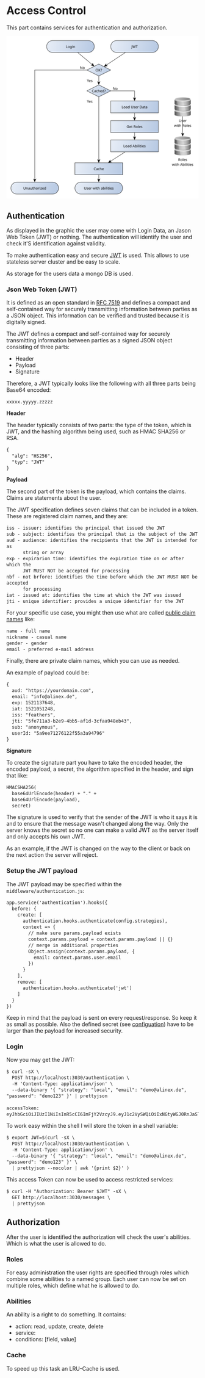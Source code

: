 # Access Control

This part contains services for authentication and authorization.

![Authentication & Authorization](auth.svg)

## Authentication

As displayed in the graphic the user may come with Login Data, an Jason Web Token (JWT) or nothing. The authentication will identify the user and check it'S identification against validity.

To make authentication easy and secure [JWT](https://auth0.com/docs/jwt) is used. This allows to use stateless server cluster and be easy to scale.

As storage for the users data a mongo DB is used.

### Json Web Token (JWT)

It is defined as an open standard in [RFC 7519](https://tools.ietf.org/html/rfc7519) and defines a compact and self-contained way for securely transmitting information between parties as a JSON object. This information can be verified and trusted because it is digitally signed.

The JWT defines a compact and self-contained way for securely transmitting information between parties as a signed JSON object consisting of three parts:
- Header
- Payload
- Signature

Therefore, a JWT typically looks like the following with all three parts being Base64 encoded:

    xxxxx.yyyyy.zzzzz

__Header__

The header typically consists of two parts: the type of the token, which is JWT, and the hashing algorithm being used, such as HMAC SHA256 or RSA.

    {
      "alg": "HS256",
      "typ": "JWT"
    }

__Payload__

The second part of the token is the payload, which contains the claims. Claims are statements about the user.

The JWT specification defines seven claims that can be included in a token. These are registered claim names, and they are:

    iss - issuer: identifies the principal that issued the JWT
    sub - subject: identifies the principal that is the subject of the JWT
    aud - audience: identifies the recipients that the JWT is intended for as
          string or array
    exp - expirarion time: identifies the expiration time on or after which the
          JWT MUST NOT be accepted for processing
    nbf - not brfore: identifies the time before which the JWT MUST NOT be accepted
          for processing
    iat - issued at: identifies the time at which the JWT was issued
    jti - unique identifier: provides a unique identifier for the JWT

For your specific use case, you might then use what are called [public claim names](https://www.iana.org/assignments/jwt/jwt.xhtml) like:

    name - full name
    nickname - casual name
    gender - gender    
    email - preferred e-mail address

Finally, there are private claim names, which you can use as needed.

An example of payload could be:

    {
      aud: "https://yourdomain.com",
      email: "info@alinex.de",
      exp: 1521137648,
      iat: 1521051248,
      iss: "feathers",
      jti: "5fe711a3-b2e9-4bb5-af1d-3cfaa948eb43",
      sub: "anonymous",
      userId: "5a9ee71276122f55a3a94796"
    }

__Signature__

To create the signature part you have to take the encoded header, the encoded payload, a secret, the algorithm specified in the header, and sign that like:

    HMACSHA256(
      base64UrlEncode(header) + "." +
      base64UrlEncode(payload),
      secret)

The signature is used to verify that the sender of the JWT is who it says it is and to ensure that the message wasn't changed along the way. Only the server knows the secret so no one can make a valid JWT as the server itself and only accepts his own JWT.

As an example, if the JWT is changed on the way to the client or back on the next action the server will reject.

### Setup the JWT payload

The JWT payload may be specified within the `middleware/authentication.js`:

    app.service('authentication').hooks({
      before: {
        create: [
          authentication.hooks.authenticate(config.strategies),
          context => {
            // make sure params.payload exists
            context.params.payload = context.params.payload || {}
            // merge in additional properties
            Object.assign(context.params.payload, {
              email: context.params.user.email
            })
          }
        ],
        remove: [
          authentication.hooks.authenticate('jwt')
        ]
      }
    })

Keep in mind that the payload is sent on every request/response. So keep it as small as possible. Also the defined secret (see [configuation](config.md)) have to be larger than the payload for increased security.

### Login

Now you may get the JWT:

    $ curl -sX \
      POST http://localhost:3030/authentication \
      -H 'Content-Type: application/json' \
      --data-binary '{ "strategy": "local", "email": "demo@alinex.de", "password": "demo123" }' | prettyjson
      
    accessToken: eyJhbGciOiJIUzI1NiIsInR5cCI6ImFjY2VzcyJ9.eyJ1c2VySWQiOiIxNGtyWGJ0RnJaSTJ1VmJsIiwiaWF0IjoxNTE1NDIxMzQ2LCJleHAiOjE1MTU1MDc3NDYsImF1ZCI6Imh0dHBzOi8veW91cmRvbWFpbi5jb20iLCJpc3MiOiJmZWF0aGVycyIsInN1YiI6ImFub255bW91cyIsImp0aSI6IjFlZGZkODc0LWNlMWEtNDNkZS05OTRlLTI4MzI1NDRiZDFlYyJ9.Zwu5XxxNu5QC6K53j358rCXFyiPIFu5TlrKoohq7Khs

To work easy within the shell I will store the token in a shell variable:

    $ export JWT=$(curl -sX \
      POST http://localhost:3030/authentication \
      -H 'Content-Type: application/json' \
      --data-binary '{ "strategy": "local", "email": "demo@alinex.de", "password": "demo123" }' \
      | prettyjson --nocolor | awk '{print $2}' )

This access Token can now be used to access restricted services:

    $ curl -H "Authorization: Bearer $JWT" -sX \
      GET http://localhost:3030/messages \
      | prettyjson

## Authorization

After the user is identified the authorization will check the user's abilities. Which is what the user is allowed to do.

### Roles

For easy administration the user rights are specified through roles which combine some abilities to a named group. Each user can now be set on multiple roles, which define what he is allowed to do.

### Abilities

An ability is a right to do something. It contains:
- action: read, update, create, delete
- service: <name>
- conditions: [field, value]

### Cache

To speed up this task an LRU-Cache is used.
